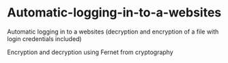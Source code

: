 # Automatic-logging-in-to-a-websites
Automatic logging in to a websites (decryption and encryption of a file with login credentials included)

Encryption and decryption using Fernet from cryptography
